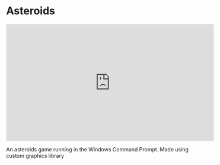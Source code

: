 # Asteroids

<iframe width="560" height="315" src="https://www.youtube.com/embed/_tC4R2s1Evk?si=VE9pCsr91FWiOLPu" title="YouTube video player" frameborder="0" allow="accelerometer; autoplay; clipboard-write; encrypted-media; gyroscope; picture-in-picture; web-share" referrerpolicy="strict-origin-when-cross-origin" allowfullscreen></iframe>

An asteroids game running in the Windows Command Prompt. Made using custom graphics library
